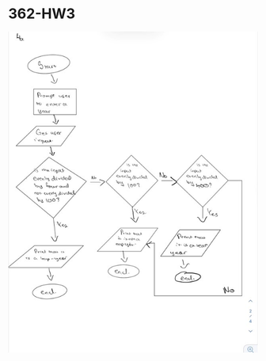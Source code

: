 # 362-HW3

![Image description](https://github.com/titusadt/titusadt.github.io/blob/main/flowchart%20hw3.jpg)
